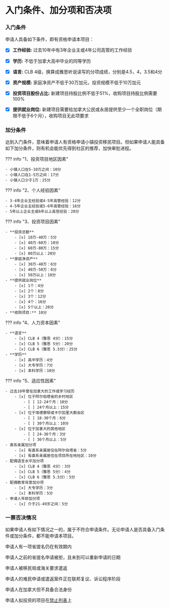 # 入门条件、加分项和否决项

### 入门条件

申请人具备如下条件，即有资格申请本项目：

  - [x] **工作经验:** 过去10年中有3年企业主或4年公司高管的工作经验
  - [x] **学历:** 不低于加拿大高中毕业的同等学历
  - [x] **语言:** CLB 4级，换算成雅思听说读写的分项成绩，分别是4.5，4，3.5和4分
  - [x] **资产规模:** 家庭净资产不低于30万加元，投资规模不低于10万加元
  - [x] **投资项目股份占比:** 新建项目持股比例不低于51%，收购项目持股比例需要100%
  - [x] **提供就业岗位:** 新建项目需要给加拿大公民或永居提供至少一个全职岗位（期限不低于6个月），收购项目无此项要求


### 加分条件

达到入门条件，意味着申请人有资格申请小镇投资移民项目。但如果申请人能具备如下加分条件，则有机会能优先得到社区的推荐，加快审批进程。

??? info "1、投资项目地区因素"

    - 小镇人口在5-10万之间：10分
    - 小镇人口在1-5万之间：17分
    - 小镇人口少于1万：25分

??? info "2、个人经验因素"
  
    - 3-4年企业主经验或4-5年高管经验：12分
    - 4-5年企业主经验或5-6年高管经验：16分
    - 5年以上企业主或6年以上高官经验：20分

??? info "3、投资项目因素"

    - **投资总额**
        - [x] 10万-40万：5分
        - [x] 40万-60万：10分
        - [x] 60万-80万：15分
        - [x] 80万以上：20分
    - **家庭净资产**
        - [x] 30万-40万：6分
        - [x] 40万-50万：8分
        - [x] 50万以上：10分
    - **提供就业岗位**
        - [x] 1个：4分
        - [x] 2个：8分
        - [x] 3个：12分
        - [x] 4个：16分
        - [x] 5个以上：20分
    - **收购项目:** 10分

??? info "4、人力资本因素"

    - **语言**
        - [x] CLB 4（雅思 4分）：15分
        - [x] CLB 5（雅思 5分）：20分
        - [x] CLB 6（雅思 5.5分）：25分
    - **学历**
        - [x] 高中学历：4分
        - [x] 大专学历：7分
        - [x] 本科学历：10分

??? info "5、适应性因素"

    - 过去10年曾在加拿大的工作或学习经历
        - [x] 位于阿尔伯塔省的乡村地区
            - [ ] 12-24个月：10分
            - [ ] 24个月以上：15分
        - [x] 位于埃德蒙顿或卡尔加里大都会区
            - [ ] 18-30个月：6分
            - [ ] 30个月以上：10分
        - [x] 位于加拿大的其他地区
            - [ ] 24-36个月：3分
            - [ ] 36个月以上：5分
    - 直系亲属加分项
        - [x] 有直系亲属居住在阿尔伯塔省：5分
        - [x] 有直系亲属居住在项目所在地社区：10分
    - 配偶语言水平加分项
        - [x] CLB 4（雅思 4分）：3分
        - [x] CLB 5（雅思 5分）：4分
        - [x] CLB 6（雅思 5.5分）：5分
    - 配偶教育背景加分项
        - [x] 大专学历：3分
        - [x] 本科学历：5分
    - 申请人年龄加分项
        - [x] 介于21-49岁之间：5分

### 一票否决情况

如果申请人有如下情况之一的，属于不符合申请条件。无论申请人是否具备入门条件或加分条件，都不能申请本项目。

<p class="custom-list"><i class="fa-solid fa-circle-xmark"></i> 申请人有一项省提名仍在有效期内</p>
<p class="custom-list"><i class="fa-solid fa-circle-xmark"></i> 申请人之前的省提名申请被拒，且未到可以重新申请的日期</p>
<p class="custom-list"><i class="fa-solid fa-circle-xmark"></i> 申请人被移民局或海关要求遣返</p>
<p class="custom-list"><i class="fa-solid fa-circle-xmark"></i> 申请人的难民申请或遣返案件正在联邦复议、诉讼程序阶段</p>
<p class="custom-list"><i class="fa-solid fa-circle-xmark"></i> 申请人在加拿大但不具备合法身份</p>
<p class="custom-list"><i class="fa-solid fa-circle-xmark"></i> 申请人拟投资的项目在<a href="/res/bpa/#_9" target="_blank">禁止列表</a>上</p>




